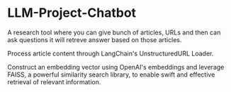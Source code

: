 # LLM-Project-Chatbot

A research tool where you can give bunch of articles, URLs and then can ask questions it will retreve answer based on those articles.

Process article content through LangChain's  UnstructuredURL Loader.

Construct an embedding vector using OpenAI's embeddings and leverage FAISS, a powerful similarity search library, to enable swift and effective retrieval of relevant information.
